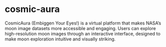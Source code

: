 # cosmic-aura
CosmicAura (Embiggen Your Eyes!) is a virtual platform that makes NASA’s moon image datasets more accessible and engaging. Users can explore high-resolution moon images through an interactive interface, designed to make moon exploration intuitive and visually striking.
